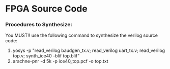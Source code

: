 # FPGA Source Code

### Procedures to Synthesize:
You MUST!! use the following command to synthesize the verilog source code:
1. yosys -p "read\_verilog baudgen\_tx.v; read\_verilog uart\_tx.v; read\_verilog top.v; synth\_ice40 -blif top.blif"
2. arachne-pnr -d 5k -p ice40\_top.pcf -o top.txt
